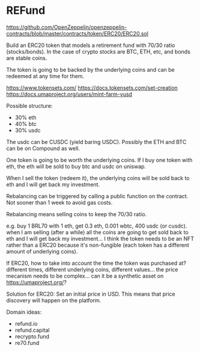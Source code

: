 # REFund

https://github.com/OpenZeppelin/openzeppelin-contracts/blob/master/contracts/token/ERC20/ERC20.sol

Build an ERC20 token that models a retirement fund with 70/30 ratio (stocks/bonds). In the case of crypto stocks are BTC, ETH, etc, and bonds are stable coins.

The token is going to be backed by the underlying coins and can be redeemed at any time for them.

https://www.tokensets.com/
https://docs.tokensets.com/set-creation
https://docs.umaproject.org/users/mint-farm-yusd

Possible structure:
- 30% eth
- 40% btc
- 30% usdc

The usdc can be CUSDC (yield baring USDC). Possibly the ETH and BTC can be on Compound as well.

One token is going to be worth the underlying coins. If I buy one token with eth, the eth will be sold to buy btc and usdc on uniswap.

When I sell the token (redeem it), the underlying coins will be sold back to eth and I will get back my investment.

Rebalancing can be triggered by calling a public function on the contract. Not sooner than 1 week to avoid gas costs.

Rebalancing means selling coins to keep the 70/30 ratio.

e.g. buy 1 BRL70 with 1 eth, get 0.3 eth, 0.001 wbtc, 400 usdc (or cusdc). when I am selling (after a while) all the coins are going to get sold back to eth and I will get back my investment... I think the token needs to be an NFT rather than a ERC20 because it's non-fungible (each token has a different amount of underlying coins).

If ERC20, how to take into account the time the token was purchased at? different times, different underlying coins, different values... the price mecanism needs to be complex... can it be a synthetic asset on https://umaproject.org/?

Solution for ERC20: Set an initial price in USD. This means that price discovery will happen on the platform.

Domain ideas:
- refund.io
- refund.capital
- recrypto.fund
- re70.fund
